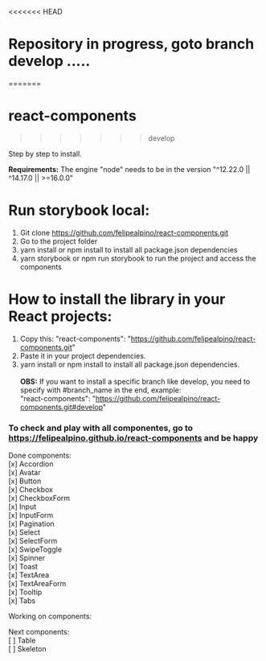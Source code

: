 <<<<<<< HEAD
# Repository in progress, goto branch develop  ..... 
=======
# react-components
>>>>>>> develop

Step by step to install.

**Requirements:** The engine "node" needs to be in the version "^12.22.0 || ^14.17.0 || >=16.0.0"

# Run storybook local: 
1. Git clone https://github.com/felipealpino/react-components.git
2. Go to the project folder
3. yarn install or npm install to install all package.json dependencies
4. yarn storybook or npm run storybook to run the project and access the components

# How to install the library in your React projects: 
1. Copy this: "react-components": "https://github.com/felipealpino/react-components.git"
2. Paste it in your project dependencies.
3. yarn install or npm install to install all package.json dependencies.
<br><br>
**OBS:** If you want to install a specific branch like develop, you need to specify with #branch_name in the end, example:  
"react-components": "https://github.com/felipealpino/react-components.git#develop"

### To check and play with all componentes, go to https://felipealpino.github.io/react-components and be happy


Done components: <br>
[x] Accordion <br>
[x] Avatar <br>
[x] Button <br>
[x] Checkbox <br>
[x] CheckboxForm <br>
[x] Input <br>
[x] InputForm <br>
[x] Pagination <br>
[x] Select <br>
[x] SelectForm <br>
[x] SwipeToggle <br>
[x] Spinner <br>
[x] Toast <br>
[x] TextArea <br>
[x] TextAreaForm <br>
[x] Tooltip <br>
[x] Tabs <br>

Working on components: <br>

Next components: <br>
[ ] Table <br>
[ ] Skeleton <br>

